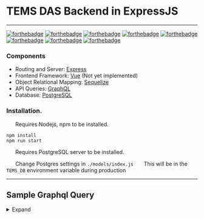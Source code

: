# TEMS DAS Backend in ExpressJS
---

[![forthebadge](https://forthebadge.com/images/badges/fuck-it-ship-it.svg)](https://forthebadge.com)
[![forthebadge](https://forthebadge.com/images/badges/gluten-free.svg)](https://forthebadge.com)
[![forthebadge](https://forthebadge.com/images/badges/made-with-javascript.svg)](https://forthebadge.com)
[![forthebadge](https://forthebadge.com/images/badges/made-with-vue.svg)](https://forthebadge.com)
[![forthebadge](https://forthebadge.com/images/badges/made-with-python.svg)](https://forthebadge.com)
[![forthebadge](https://forthebadge.com/images/badges/made-with-c-sharp.svg)](https://forthebadge.com)
[![forthebadge](https://forthebadge.com/images/badges/certified-steve-bruhle.svg)](https://forthebadge.com)
[![forthebadge](https://forthebadge.com/images/badges/60-percent-of-the-time-works-every-time.svg)](https://forthebadge.com)

### Components
-  Routing and Server: [Express](https://expressjs.com/)
-  Frontend Framework: [Vue](https://vuejs.org/) (Not yet implemented)
-  Object Relational Mapping: [Sequelize](https://github.com/sequelize/sequelize)
-  API Queries: [GraphQL](https://graphql.org/)
-  Database: [PostgreSQL](https://www.postgresql.org/)

### Installation.

&nbsp;&nbsp;&nbsp;&nbsp;&nbsp;&nbsp;Requires Nodejs, npm to be installed.
```
npm install
npm run start
```

&nbsp;&nbsp;&nbsp;&nbsp;&nbsp;&nbsp;Requires PostgreSQL server to be installed.

&nbsp;&nbsp;&nbsp;&nbsp;&nbsp;&nbsp;Change Postgres settings in `./models/index.js`
&nbsp;&nbsp;&nbsp;&nbsp;&nbsp;&nbsp;This will be in the `TEMS_DB` environment variable during production

---

<h2>Sample Graphql Query</h2>

<details><summary>Expand</summary>
<p>
  
```
{
  getTesterByName(name:"GRONK2") {
    id
    Slots{
      slotNumber
      Boards {
        boardId
      }
      Monitors {
        name
      }
      
    }
    Warnings {
      message
    }
    Faults {
      date
    }
  }
}
```

&nbsp;&nbsp;&nbsp;&nbsp;&nbsp;&nbsp;Will return 

```
{
  "data": {
    "getTesterByName": {
      "id": 1,
      "Slots": [
        {
          "slotNumber": 1,
          "Boards": [
            {
              "boardId": "0000-0000-0000"
            }
          ],
          "Monitors": [
            {
              "name": "Heat"
            }
          ]
        }
      ],
      "Warnings": [
        {
          "message": "Error!"
        }
      ],
      "Faults": [
        {
          "date": "Wed Jul 11 2018 01:44:41 GMT-0400 (Eastern Daylight Time)"
        }
      ]
    }
  }
}
```
</p>
</details>
